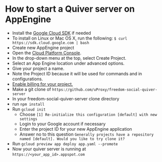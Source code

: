 # How to start a Quiver server on AppEngine
* Install the [Google Cloud SDK](https://cloud.google.com/sdk/) if needed
 * To install on Linux or Mac OS X, run the following: ```$ curl https://sdk.cloud.google.com | bash```
* Create new AppEngine project
 * Open the [Cloud Platform Console](https://console.cloud.google.com/?_ga=1.8589557.1999999848.1449090455).
 * In the drop-down menu at the top, select Create Project.
 * Select an App Engine location under advanced options.
 * Give your project a name.
 * Note the Project ID because it will be used for commands and in configurations.
 * [Enable billing for your project.](https://console.cloud.google.com/project/_/settings)
* Make a git clone of ```https://github.com/uProxy/freedom-social-quiver-server```
* In your freedom-social-quiver-server clone directory
 * run ```npm install```
 * Run ```gcloud init```
     * Choose ```[1] Re-initialize this configuration [default] with new settings```
     * Login to your Google account if necessary
     * Enter the project ID for your new AppEngine application
     * Answer no to this question ```Generally projects have a repository named [default]. Would you like to try clone it?```
 * Run ```gcloud preview app deploy app.yaml --promote```
* Now your quiver server is running at ```https://<your_app_id>.appspot.com```
